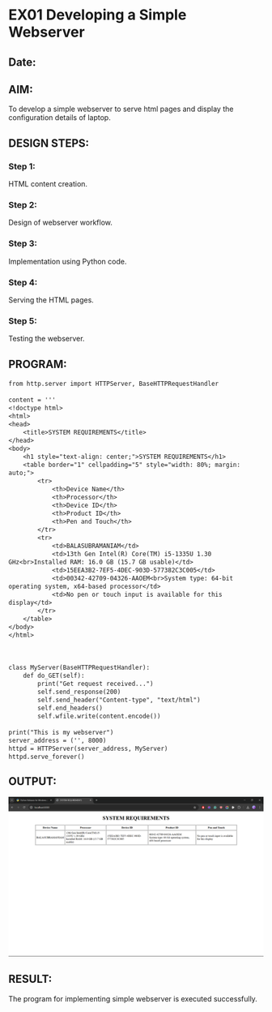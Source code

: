 # EX01 Developing a Simple Webserver
## Date:

## AIM:
To develop a simple webserver to serve html pages and display the configuration details of laptop.

## DESIGN STEPS:
### Step 1: 
HTML content creation.

### Step 2:
Design of webserver workflow.

### Step 3:
Implementation using Python code.

### Step 4:
Serving the HTML pages.

### Step 5:
Testing the webserver.

## PROGRAM:
```
from http.server import HTTPServer, BaseHTTPRequestHandler

content = '''
<!doctype html>
<html>
<head>
    <title>SYSTEM REQUIREMENTS</title>
</head>
<body>
    <h1 style="text-align: center;">SYSTEM REQUIREMENTS</h1>
    <table border="1" cellpadding="5" style="width: 80%; margin: auto;">
        <tr>
            <th>Device Name</th>
            <th>Processor</th>
            <th>Device ID</th>
            <th>Product ID</th>
            <th>Pen and Touch</th>
        </tr>
        <tr>
            <td>BALASUBRAMANIAM</td>
            <td>13th Gen Intel(R) Core(TM) i5-1335U 1.30 GHz<br>Installed RAM: 16.0 GB (15.7 GB usable)</td>
            <td>15EEA3B2-7EF5-4DEC-903D-577382C3C005</td>
            <td>00342-42709-04326-AAOEM<br>System type: 64-bit operating system, x64-based processor</td>
            <td>No pen or touch input is available for this display</td>
        </tr>
    </table>
</body>
</html>



class MyServer(BaseHTTPRequestHandler):
    def do_GET(self):
        print("Get request received...")
        self.send_response(200) 
        self.send_header("Content-type", "text/html")       
        self.end_headers()
        self.wfile.write(content.encode())

print("This is my webserver") 
server_address = ('', 8000)
httpd = HTTPServer(server_address, MyServer)
httpd.serve_forever()
```

## OUTPUT:
![alt text]({8B09E24C-AD58-4AEF-AA7A-65417738BCA8}.png)

## RESULT:
The program for implementing simple webserver is executed successfully.
